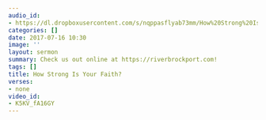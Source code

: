 ```yaml
---
audio_id:
- https://dl.dropboxusercontent.com/s/nqppasflyab73mm/How%20Strong%20Is%20Your%20Faith%3F.mp3?dl=0
categories: []
date: 2017-07-16 10:30
image: ''
layout: sermon
summary: Check us out online at https://riverbrockport.com!
tags: []
title: How Strong Is Your Faith?
verses:
- none
video_id:
- K5KV_fA16GY
---
```

